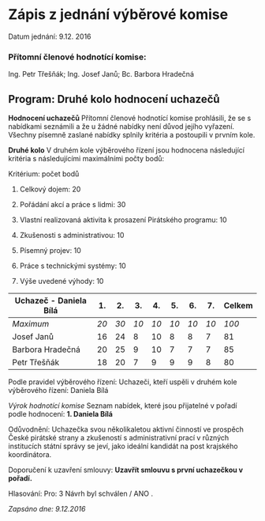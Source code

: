 # Zápis z jednání výběrové komise

Datum jednání: 9.12. 2016

### Přítomní členové hodnotící komise: 
  Ing. Petr Třešňák; Ing. Josef Janů; Bc. Barbora Hradečná
  
## Program: Druhé kolo hodnocení uchazečů

**Hodnocení uchazečů**
Přítomní členové hodnotící komise prohlásili, že se s nabídkami seznámili a že u žádné nabídky není důvod jejího vyřazení. 
Všechny písemně zaslané nabídky splnily kritéria a postoupili v prvním kole.

**Druhé kolo**
V druhém kole výběrového řízení jsou hodnocena následující kritéria s následujícími maximálními počty bodů:

Kritérium: počet bodů

1. Celkový dojem: 20

2. Pořádání akcí a práce s lidmi: 30

3. Vlastní realizovaná aktivita k prosazení Pirátského programu: 10

4. Zkušenosti s administrativou: 10

5. Písemný projev: 10

6. Práce s technickými systémy: 10

7. Výše uvedené výhody: 10

Uchazeč - Daniela Bílá | 1. | 2. | 3. | 4. | 5. | 6. | 7. | Celkem
------------- | ----- | ----- | ----- | ----- | ----- | ----- | ----- | -----
*Maximum* | *20* | *30* | *10* | *10* | *10* | *10* | *10* | *100*
Josef Janů | 16 | 24 | 8 | 10 | 8 | 8 | 7 | 81
Barbora Hradečná | 20 | 25 | 9 | 10 | 7 | 7 | 7 | 85
Petr Třešňák | 18 | 20 | 7 | 9 | 9 | 9 | 8 | 80

Podle pravidel výběrového řízení:
Uchazeči, kteří uspěli v druhém kole výběrového řízení: Daniela Bílá

*Výrok hodnotící komise*
Seznam nabídek, které jsou přijatelné v pořadí podle hodnocení:
**1. Daniela Bílá**

Odůvodnění:  Uchazečka svou několikaletou aktivní činností ve prospěch České pirátské strany a zkušeností s administrativní prací v různých institucích státní správy se jeví, jako ideální kandidát na post krajského koordinátora.

Doporučení k uzavření smlouvy: **Uzavřít smlouvu s první uchazečkou v pořadí.**

Hlasování:  Pro:  3
Návrh byl schválen / ANO .

*Zapsáno dne: 9.12.2016*
